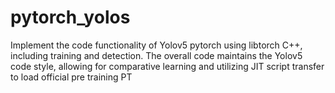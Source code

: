 # pytorch_yolos
Implement the code functionality of Yolov5 pytorch using libtorch C++, including training and detection. The overall code maintains the Yolov5 code style, allowing for comparative learning and utilizing JIT script transfer to load official pre training PT
